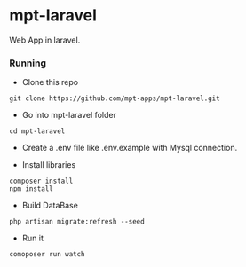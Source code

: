 # mpt-laravel

Web App in laravel. 

### Running 

* Clone this repo
```
git clone https://github.com/mpt-apps/mpt-laravel.git
```

* Go into mpt-laravel folder
```
cd mpt-laravel
```

* Create a .env file like .env.example with Mysql connection.


* Install libraries
```
composer install
npm install 
```

* Build DataBase
```
php artisan migrate:refresh --seed
```

* Run it
```
comoposer run watch
```
